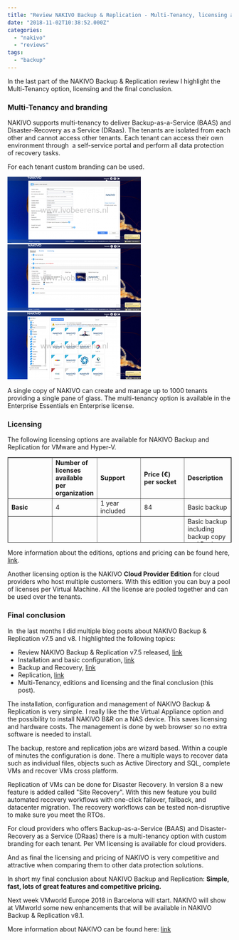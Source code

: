 ```yaml
---
title: "Review NAKIVO Backup & Replication - Multi-Tenancy, licensing and conclusion"
date: "2018-11-02T10:38:52.000Z"
categories: 
  - "nakivo"
  - "reviews"
tags: 
  - "backup"
---
```


In the last part of the NAKIVO Backup & Replication review I highlight the Multi-Tenancy option, licensing and the final conclusion.

### **Multi-Tenancy and branding**

NAKIVO supports multi-tenancy to deliver Backup-as-a-Service (BAAS) and Disaster-Recovery as a Service (DRaas). The tenants are isolated from each other and cannot access other tenants. Each tenant can access their own environment through  a self-service portal and perform all data protection of recovery tasks.

For each tenant custom branding can be used.

[![](images/11-300x149.png)](https://www.ivobeerens.nl/wp-content/uploads/2018/08/11.png) [![](images/33-300x149.png)](https://www.ivobeerens.nl/wp-content/uploads/2018/08/33.png) [![](images/22-300x151.png)](https://www.ivobeerens.nl/wp-content/uploads/2018/08/22.png)

A single copy of NAKIVO can create and manage up to 1000 tenants providing a single pane of glass. The multi-tenancy option is available in the Enterprise Essentials en Enterprise license.

### **Licensing**

The following licensing options are available for NAKIVO Backup and Replication for VMware and Hyper-V.

<table style="border-collapse: collapse; width: 100%; height: 192px;" border="1"><tbody><tr style="height: 48px;"><td style="width: 20%; height: 48px;"></td><td style="width: 20%; height: 48px;"><strong>Number of licenses available per&nbsp; organization</strong></td><td style="width: 20%; height: 48px;"><strong>Support</strong></td><td style="width: 20%; height: 48px;"><strong>Price (€) per socket</strong></td><td style="width: 20%; height: 48px;"><strong>Description</strong></td></tr><tr style="height: 24px;"><td style="width: 20%; height: 24px;"><strong>Basic</strong></td><td style="width: 20%; height: 24px;">4</td><td style="width: 20%; height: 24px;">1 year included</td><td style="width: 20%; height: 24px;">84</td><td style="width: 20%; height: 24px;">Basic backup</td></tr><tr style="height: 24px;"><td style="width: 20%; height: 24px;"><strong>PRO Essentials</strong></td><td style="width: 20%; height: 24px;">From 2 to 6</td><td style="width: 20%; height: 24px;">1 year included</td><td style="width: 20%; height: 24px;">169</td><td style="width: 20%; height: 24px;">Basic backup including backup copy and Backup to Cloud services for small environments up to 6 socket licenses.</td></tr><tr style="height: 48px;"><td style="width: 20%; height: 48px;"><strong>Enterprise Essentials</strong></td><td style="width: 20%; height: 48px;">From 2 to 6</td><td style="width: 20%; height: 48px;">1 year included</td><td style="width: 20%; height: 48px;">249</td><td style="width: 20%; height: 48px;">All the backup options are included such as Disaster Recovery and Multi-Tenancy (BAAS and DRaaS) for small environments up to 6 socket licenses..</td></tr><tr style="height: 24px;"><td style="width: 20%; height: 24px;"><strong>Pro</strong></td><td style="width: 20%; height: 24px;">Unlimited</td><td style="width: 20%; height: 24px;">1 year included</td><td style="width: 20%; height: 24px;">329</td><td style="width: 20%; height: 24px;">Same as the Pro Essentials edition with unlimited licenses.</td></tr><tr style="height: 24px;"><td style="width: 20%; height: 24px;"><strong>Enterprise</strong></td><td style="width: 20%; height: 24px;">Unlimited</td><td style="width: 20%; height: 24px;">1 year included</td><td style="width: 20%; height: 24px;">Request price</td><td style="width: 20%; height: 24px;">Same as the Enterprise Essentials edition with unlimited licenses.</td></tr></tbody></table>

More information about the editions, options and pricing can be found here, [link](https://www.nakivo.com/how-to-buy/vmware-hyper-v-pricing/).

Another licensing option is the NAKIVO **Cloud Provider Edition** for cloud providers who host multiple customers. With this edition you can buy a pool of licenses per Virtual Machine. All the license are pooled together and can be used over the tenants.

### **Final conclusion**

In  the last months I did multiple blog posts about NAKIVO Backup & Replication v7.5 and v8. I highlighted the following topics:

- Review NAKIVO Backup & Replication v7.5 released, [link](https://www.ivobeerens.nl/2018/08/01/nakivo-backup-replication-v7-5-released/)
- Installation and basic configuration, [link](https://www.ivobeerens.nl/2018/08/03/nakivo-backup-replication-v7-5-installation/)
- Backup and Recovery, [link](https://www.ivobeerens.nl/2018/08/16/review-nakivo-backup-replication-v7-5-backup-and-recovery/)
- Replication, [link](https://www.ivobeerens.nl/2018/08/23/review-nakivo-backup-replication-v7-5-replication/)
- Multi-Tenancy, editions and licensing and the final conclusion (this post).

The installation, configuration and management of NAKIVO Backup & Replication is very simple. I really like the the Virtual Appliance option and the possibility to install NAKIVO B&R on a NAS device. This saves licensing and hardware costs. The management is done by web browser so no extra software is needed to install.

The backup, restore and replication jobs are wizard based. Within a couple of minutes the configuration is done. There a multiple ways to recover data such as individual files, objects such as Active Directory and SQL, complete VMs and recover VMs cross platform.

Replication of VMs can be done for Disaster Recovery. In version 8 a new feature is added called "Site Recovery". With this new feature you build automated recovery workflows with one-click failover, failback, and datacenter migration. The recovery workflows can be tested non-disruptive to make sure you meet the RTOs.

For cloud providers who offers Backup-as-a-Service (BAAS) and Disaster-Recovery as a Service (DRaas) there is a multi-tenancy option with custom branding for each tenant. Per VM licensing is available for cloud providers.

And as final the licensing and pricing of NAKIVO is very competitive and attractive when comparing them to other data protection solutions.

In short my final conclusion about NAKIVO Backup and Replication: **Simple, fast, lots of great features and competitive pricing.**

Next week VMworld Europe 2018 in Barcelona will start. NAKIVO will show at VMworld some new enhancements that will be available in NAKIVO Backup & Replication v8.1.

More information about NAKIVO can be found here: [link](https://www.nakivo.com)
